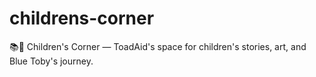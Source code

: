 # childrens-corner
📚🐸 Children's Corner — ToadAid's space for children's stories, art, and Blue Toby's journey.
